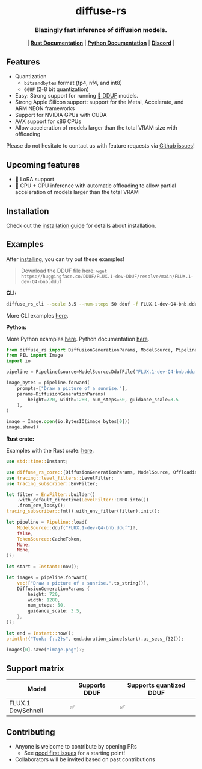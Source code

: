 <a name="top"></a>
<h1 align="center">
  diffuse-rs
</h1>

<h3 align="center">
Blazingly fast inference of diffusion models.
</h3>

<p align="center">
| <a href="https://ericlbuehler.github.io/diffuse-rs/diffuse_rs_core/"><b>Rust Documentation</b></a> | <a href="https://ericlbuehler.github.io/diffuse-rs/pyo3/diffuse_rs.html"><b>Python Documentation</b></a> | <a href="https://discord.gg/DRcvs6z5vu"><b>Discord</b></a> |
</p>

## Features
- Quantization
  - `bitsandbytes` format (fp4, nf4, and int8)
  - `GGUF` (2-8 bit quantization)
- Easy: Strong support for running [🤗 DDUF](https://huggingface.co/DDUF) models.
- Strong Apple Silicon support: support for the Metal, Accelerate, and ARM NEON frameworks
- Support for NVIDIA GPUs with CUDA
- AVX support for x86 CPUs
- Allow acceleration of models larger than the total VRAM size with offloading

Please do not hesitate to contact us with feature requests via [Github issues](https://github.com/EricLBuehler/diffuse-rs/issues)!

## Upcoming features
- 🚧 LoRA support
- 🚧 CPU + GPU inference with automatic offloading to allow partial acceleration of models larger than the total VRAM

## Installation
Check out the [installation guide](INSTALL.md) for details about installation.

## Examples
After [installing](#installation), you can try out these examples!

> Download the DDUF file here: `wget https://huggingface.co/DDUF/FLUX.1-dev-DDUF/resolve/main/FLUX.1-dev-Q4-bnb.dduf`

**CLI:**
```bash
diffuse_rs_cli --scale 3.5 --num-steps 50 dduf -f FLUX.1-dev-Q4-bnb.dduf
```

More CLI examples [here](diffuse_rs_cli/README.md).

**Python:**

More Python examples [here](diffuse_rs_py/examples).
Python documentation [here](diffuse_rs_py/examples).

```py
from diffuse_rs import DiffusionGenerationParams, ModelSource, Pipeline
from PIL import Image
import io

pipeline = Pipeline(source=ModelSource.DdufFile("FLUX.1-dev-Q4-bnb.dduf"))

image_bytes = pipeline.forward(
    prompts=["Draw a picture of a sunrise."],
    params=DiffusionGenerationParams(
        height=720, width=1280, num_steps=50, guidance_scale=3.5
    ),
)

image = Image.open(io.BytesIO(image_bytes[0]))
image.show()
```

**Rust crate:**

Examples with the Rust crate: [here](diffuse_rs_examples/examples).

```rust
use std::time::Instant;

use diffuse_rs_core::{DiffusionGenerationParams, ModelSource, Offloading, Pipeline, TokenSource};
use tracing::level_filters::LevelFilter;
use tracing_subscriber::EnvFilter;

let filter = EnvFilter::builder()
    .with_default_directive(LevelFilter::INFO.into())
    .from_env_lossy();
tracing_subscriber::fmt().with_env_filter(filter).init();

let pipeline = Pipeline::load(
    ModelSource::dduf("FLUX.1-dev-Q4-bnb.dduf")?,
    false,
    TokenSource::CacheToken,
    None,
    None,
)?;

let start = Instant::now();

let images = pipeline.forward(
    vec!["Draw a picture of a sunrise.".to_string()],
    DiffusionGenerationParams {
        height: 720,
        width: 1280,
        num_steps: 50,
        guidance_scale: 3.5,
    },
)?;

let end = Instant::now();
println!("Took: {:.2}s", end.duration_since(start).as_secs_f32());

images[0].save("image.png")?;
```

## Support matrix
| Model | Supports DDUF | Supports quantized DDUF |
| -- | -- | -- |
| FLUX.1 Dev/Schnell | ✅ | ✅ |

## Contributing

- Anyone is welcome to contribute by opening PRs
  - See [good first issues](https://github.com/EricLBuehler/diffuse-rs/labels/good%20first%20issue) for a starting point!
- Collaborators will be invited based on past contributions
